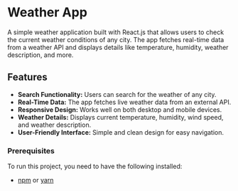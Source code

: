 # Weather App

A simple weather application built with React.js that allows users to check the current weather conditions of any city. The app fetches real-time data from a weather API and displays details like temperature, humidity, weather description, and more.

## Features

- **Search Functionality:** Users can search for the weather of any city.
- **Real-Time Data:** The app fetches live weather data from an external API.
- **Responsive Design:** Works well on both desktop and mobile devices.
- **Weather Details:** Displays current temperature, humidity, wind speed, and weather description.
- **User-Friendly Interface:** Simple and clean design for easy navigation.


### Prerequisites

To run this project, you need to have the following installed:

- [npm](https://www.npmjs.com/) or [yarn](https://yarnpkg.com/)

